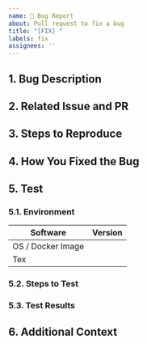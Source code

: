```yaml
---
name: 🐛 Bug Report
about: Pull request to fix a bug
title: "[FIX] "
labels: fix
assignees: ''
---
```


## 1. Bug Description

<!-- A clear and concise description of what the bug is. -->

## 2. Related Issue and PR

<!-- 
If this bug is related to an issue or a pull request, please link it here. 

If you are sure a related issue or PR can be closed after merging this pull 
request, use the keyword `closes` in front of the issue or PR number. 

For example:

- closes #123
- closes #124
-->

## 3. Steps to Reproduce

<!-- 
Steps to reproduce the behavior; For example:

1. Clone the repository, switch to commit abcde11
2. Compile with command `...`
3. Run with command `....`
4. See error

You can omit this section if a related issue already contains the steps; For
example:

Reproduction steps are already described in #123.
-->

## 4. How You Fixed the Bug

<!-- A clear and concise description of how you fixed the bug. -->


## 5. Test
### 5.1. Environment

<!--
For example:

| Software             | Version        |
| -------------------- | -------------- |
| OS / Docker Image    | Windows 11     |
| Tex                  | TexLive 2024   |
-->

| Software             | Version        |
| -------------------- | -------------- |
| OS / Docker Image    |                |
| Tex                  |                |

### 5.2. Steps to Test

<!-- Describe how to test the bug fix. -->

### 5.3. Test Results

<!-- Add the test results here. -->

## 6. Additional Context

<!-- Add any other context about the problem here. -->